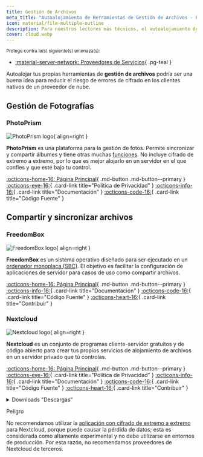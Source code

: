 ```yaml
---
title: Gestión de Archivos
meta_title: "Autoalojamiento de Herramientas de Gestión de Archivos - Privacy Guides"
icon: material/file-multiple-outline
description: Para nuestros lectores más técnicos, el autoalojamiento de las herramientas de gestión de archivos puede proporcionar garantías adicionales de privacidad al tener el máximo control sobre tus datos.
cover: cloud.webp
---
```


<small>Protege contra la(s) siguiente(s) amenaza(s):</small>

- [:material-server-network: Proveedores de Servicios](../basics/common-threats.md#privacy-from-service-providers){ .pg-teal }

Autoalojar tus propias herramientas de **gestión de archivos** podría ser una buena idea para reducir el riesgo de errores de cifrado en los clientes nativos de un proveedor de nube.

## Gestión de Fotografías

### PhotoPrism

<div class="admonition recommendation" markdown>

![PhotoPrism logo](../assets/img/self-hosting/photoprism.svg){ align=right }

**PhotoPrism** es una plataforma para la gestión de fotos. Permite sincronizar y compartir álbumes y tiene otras muchas [funciones](https://photoprism.app/features). No incluye cifrado de extremo a extremo, por lo que es mejor alojarlo en un servidor en el que confíes y que esté bajo tu control.

[:octicons-home-16: Página Principal](https://photoprism.app){ .md-button .md-button--primary }
[:octicons-eye-16:](https://photoprism.app/privacy){ .card-link title="Política de Privacidad" }
[:octicons-info-16:](https://photoprism.app/kb){ .card-link title="Documentación" }
[:octicons-code-16:](https://github.com/photoprism){ .card-link title="Código Fuente" }

</div>

## Compartir y sincronizar archivos

### FreedomBox

<div class="admonition recommendation" markdown>

![FreedomBox logo](../assets/img/self-hosting/freedombox.svg){ align=right }

**FreedomBox** es un sistema operativo diseñado para ser ejecutado en un [ordenador monoplaca (SBC)](https://en.wikipedia.org/wiki/Single-board_computer). El objetivo es facilitar la configuración de aplicaciones de servidor para casos de uso como compartir archivos.

[:octicons-home-16: Página Principal](https://freedombox.org){ .md-button .md-button--primary }
[:octicons-info-16:](https://wiki.debian.org/FreedomBox/Manual){ .card-link title="Documentación" }
[:octicons-code-16:](https://salsa.debian.org/freedombox-team/freedombox){ .card-link title="Código Fuente" }
[:octicons-heart-16:](https://freedomboxfoundation.org/donate){ .card-link title="Contribuir" }

</div>

### Nextcloud

<div class="admonition recommendation" markdown>

![Nextcloud logo](../assets/img/self-hosting/nextcloud.svg){ align=right }

**Nextcloud** es un conjunto de programas cliente-servidor gratuitos y de código abierto para crear tus propios servicios de alojamiento de archivos en un servidor privado que tú controlas.

[:octicons-home-16: Página Principal](https://nextcloud.com){ .md-button .md-button--primary }
[:octicons-eye-16:](https://nextcloud.com/privacy){ .card-link title="Política de Privacidad" }
[:octicons-info-16:](https://nextcloud.com/support){ .card-link title="Documentación" }
[:octicons-code-16:](https://github.com/nextcloud){ .card-link title="Código Fuente" }
[:octicons-heart-16:](https://nextcloud.com/contribute){ .card-link title="Contribuir" }

<details class="downloads" markdown><summary>Downloads "Descargas"</summary>

- [:simple-googleplay: Google Play](https://play.google.com/store/apps/details?id=com.nextcloud.client)
- [:simple-appstore: App Store](https://apps.apple.com/app/id1125420102)
- [:simple-github: GitHub](https://github.com/nextcloud/android/releases)
- [:fontawesome-brands-windows: Windows](https://nextcloud.com/install/#install-clients)
- [:simple-apple: macOS](https://nextcloud.com/install/#install-clients)
- [:simple-linux: Linux](https://nextcloud.com/install/#install-clients)

</details>

</div>

<div class="admonition danger" markdown>
<p class="admonition-title">Peligro</p>

No recomendamos utilizar la [aplicación con cifrado de extremo a extremo](https://apps.nextcloud.com/apps/end_to_end_encryption) para Nextcloud, porque puede causar la pérdida de datos; esta es considerada como altamente experimental y no debe utilizarse en entornos de producción. Por esta razón, no recomendamos proveedores de Nextcloud de terceros.

</div>
